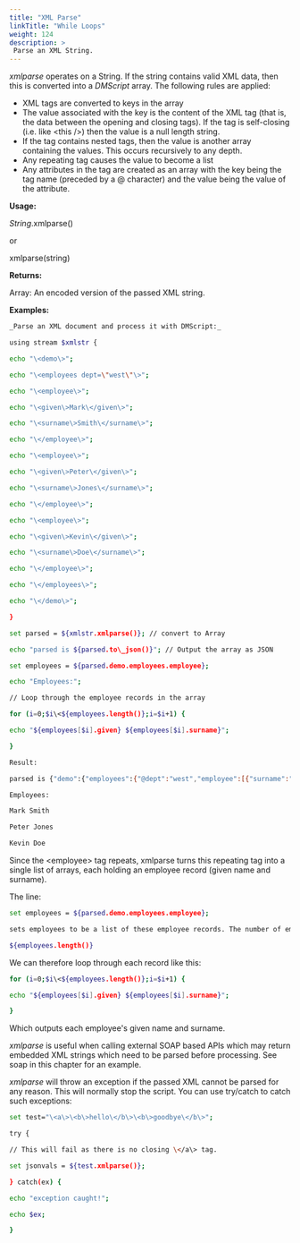 ```yaml
---
title: "XML Parse"
linkTitle: "While Loops"
weight: 124
description: >
 Parse an XML String.
---
```


_xmlparse_ operates on a String. If the string contains valid XML data, then this is converted into a _DMScript_ array. The following rules are applied:

- XML tags are converted to keys in the array
- The value associated with the key is the content of the XML tag (that is, the data between the opening and closing tags). If the tag is self-closing (i.e. like \<this /\>) then the value is a null length string.
- If the tag contains nested tags, then the value is another array containing the values. This occurs recursively to any depth.
- Any repeating tag causes the value to become a list
- Any attributes in the tag are created as an array with the key being the tag name (preceded by a @ character) and the value being the value of the attribute.

**Usage:**

_String_.xmlparse()

or

xmlparse(string)

**Returns:**

Array: An encoded version of the passed XML string.

**Examples:**

```bash
_Parse an XML document and process it with DMScript:_

using stream $xmlstr {

echo "\<demo\>";

echo "\<employees dept=\"west\"\>";

echo "\<employee\>";

echo "\<given\>Mark\</given\>";

echo "\<surname\>Smith\</surname\>";

echo "\</employee\>";

echo "\<employee\>";

echo "\<given\>Peter\</given\>";

echo "\<surname\>Jones\</surname\>";

echo "\</employee\>";

echo "\<employee\>";

echo "\<given\>Kevin\</given\>";

echo "\<surname\>Doe\</surname\>";

echo "\</employee\>";

echo "\</employees\>";

echo "\</demo\>";

}

set parsed = ${xmlstr.xmlparse()}; // convert to Array

echo "parsed is ${parsed.to\_json()}"; // Output the array as JSON

set employees = ${parsed.demo.employees.employee};

echo "Employees:";

// Loop through the employee records in the array

for (i=0;$i\<${employees.length()};i=$i+1) {

echo "${employees[$i].given} ${employees[$i].surname}";

}

Result:

parsed is {"demo":{"employees":{"@dept":"west","employee":[{"surname":"Smith","given":"Mark"},{"surname":"Jones","given":"Peter"},{"surname":"Doe","given":"Kevin"}]}}}

Employees:

Mark Smith

Peter Jones

Kevin Doe
```

Since the \<employee\> tag repeats, xmlparse turns this repeating tag into a single list of arrays, each holding an employee record (given name and surname).

The line:

```bash
set employees = ${parsed.demo.employees.employee};

sets employees to be a list of these employee records. The number of employee records is given by:

${employees.length()}
```

We can therefore loop through each record like this:

```bash
for (i=0;$i\<${employees.length()};i=$i+1) {

echo "${employees[$i].given} ${employees[$i].surname}";

}
```

Which outputs each employee's given name and surname.

_xmlparse_ is useful when calling external SOAP based APIs which may return embedded XML strings which need to be parsed before processing. See soap in this chapter for an example.

_xmlparse_ will throw an exception if the passed XML cannot be parsed for any reason. This will normally stop the script. You can use try/catch to catch such exceptions:

```bash
set test="\<a\>\<b\>hello\</b\>\<b\>goodbye\</b\>";

try {

// This will fail as there is no closing \</a\> tag.

set jsonvals = ${test.xmlparse()};

} catch(ex) {

echo "exception caught!";

echo $ex;

}
```
